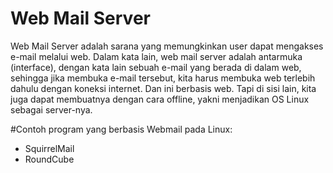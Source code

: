 # Web Mail Server
Web Mail Server adalah sarana yang memungkinkan user dapat mengakses e-mail melalui web. Dalam kata lain, web mail server adalah antarmuka (interface), dengan kata lain sebuah e-mail yang berada di dalam web, sehingga jika membuka e-mail tersebut, kita harus membuka web terlebih dahulu dengan koneksi internet. Dan ini berbasis web. Tapi di sisi lain, kita juga dapat membuatnya dengan cara offline, yakni menjadikan OS Linux sebagai server-nya.

#Contoh program yang berbasis Webmail pada Linux:
- SquirrelMail
- RoundCube

